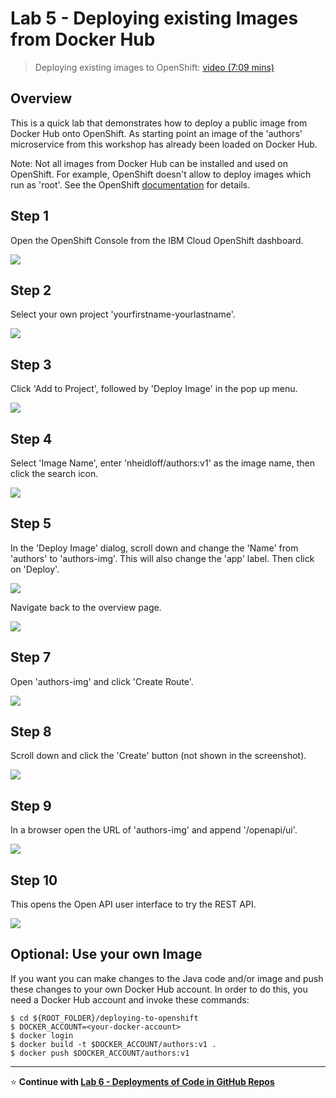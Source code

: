 # Lab 5 - Deploying existing Images from Docker Hub

> Deploying existing images to OpenShift: [video (7:09 mins)](https://youtu.be/JhxsS7l6DhA)

## Overview

This is a quick lab that demonstrates how to deploy a public image from Docker Hub onto OpenShift. As starting point an image of the 'authors' microservice from this workshop has already been loaded on Docker Hub.

Note: Not all images from Docker Hub can be installed and used on OpenShift. For example, OpenShift doesn't allow to deploy images which run as 'root'. See the OpenShift [documentation](https://docs.openshift.com/container-platform/3.3/creating_images/guidelines.html) for details.

## Step 1

Open the OpenShift Console from the IBM Cloud OpenShift dashboard.

<kbd><img src="images/lab-5-step-0.png" /></kbd>

## Step 2

Select your own project 'yourfirstname-yourlastname'.

<kbd><img src="images/lab-5-step-1.png" /></kbd>

## Step 3

Click 'Add to Project', followed by 'Deploy Image' in the pop up menu.

<kbd><img src="images/lab-5-step-2.png" /></kbd>

## Step 4

Select 'Image Name', enter 'nheidloff/authors:v1' as the image name, then click the search icon.

<kbd><img src="images/lab-5-step-3.png" /></kbd>

## Step 5

In the 'Deploy Image' dialog, scroll down and change the 'Name' from 'authors' to 'authors-img'. This will also change the 'app' label. Then click on 'Deploy'.

<kbd><img src="images/lab-5-step-4.png" /></kbd>

Navigate back to the overview page.

<kbd><img src="images/lab-5-step-5.png" /></kbd>

## Step 7

Open 'authors-img' and click 'Create Route'.

<kbd><img src="images/lab-5-step-6.png" /></kbd>

## Step 8

Scroll down and click the 'Create' button (not shown in the screenshot).

<kbd><img src="images/lab-5-step-7.png" /></kbd>

## Step 9

In a browser open the URL of 'authors-img' and append '/openapi/ui'.

<kbd><img src="images/lab-5-step-8.png" /></kbd>

## Step 10

This opens the Open API user interface to try the REST API.

<kbd><img src="images/lab-5-step-9.png" /></kbd>


## Optional: Use your own Image

If you want you can make changes to the Java code and/or image and push these changes to your own Docker Hub account. In order to do this, you need a Docker Hub account and invoke these commands:

```
$ cd ${ROOT_FOLDER}/deploying-to-openshift
$ DOCKER_ACCOUNT=<your-docker-account>
$ docker login
$ docker build -t $DOCKER_ACCOUNT/authors:v1 .
$ docker push $DOCKER_ACCOUNT/authors:v1
```

---

:star: __Continue with [Lab 6 - Deployments of Code in GitHub Repos](./6-github.md)__
